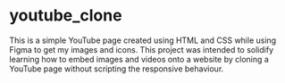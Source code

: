 # youtube_clone
This is a simple YouTube page created using HTML and CSS while using Figma to get my images and icons. This project was intended to solidify learning how to embed images and videos onto a website by cloning a YouTube page without scripting the responsive behaviour.

